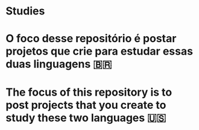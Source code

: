 # Studies
# O foco desse repositório é postar projetos que crie para estudar essas duas linguagens 🇧🇷
# The focus of this repository is to post projects that you create to study these two languages 🇺🇸
